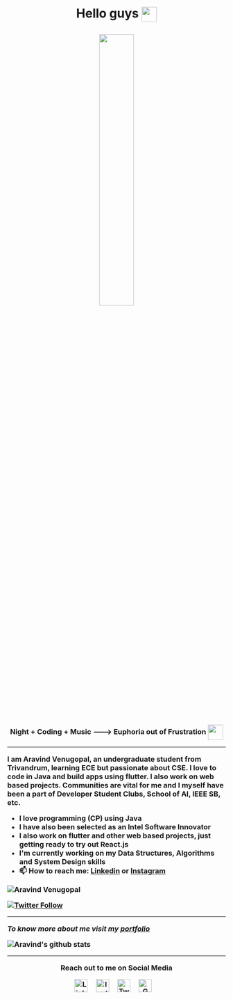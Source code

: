 <H1><p align = "center"><b> Hello guys</b></p</H1> <img src="https://media.giphy.com/media/hvRJCLFzcasrR4ia7z/giphy.gif" width="35px" align="center">

<p align="center" ><img 
 src="https://user-images.githubusercontent.com/22797857/90096298-b90f4b00-dd54-11ea-9a31-00ad53f8ec04.gif" width="40%"/></p>
 <H3><p align = "center"><b>Night + Coding + Music ---> Euphoria out of Frustration </b></p</H3>  <img src="https://media3.giphy.com/media/jqkipjwTMxNRgCKzad/giphy.gif?cid=6c09b9527f65be1882d43e9e840eac08f9b82f9306992af9&rid=giphy.gif" width="35px" align="center">


----


<p>I am Aravind Venugopal, an undergraduate student from Trivandrum, learning ECE but passionate about CSE. I love to code in Java and build apps using flutter. I also work on web based projects. Communities are vital for me and I myself have been a part of Developer Student Clubs, School of AI, IEEE SB, etc. </p>

- I love programming (CP) using Java
- I have also been selected as an Intel Software Innovator
- I also work on flutter and other web based projects, just getting ready to try out React.js
- I'm currently working on my Data Structures, Algorithms and System Design skills
- 📫 How to reach me:  [Linkedin](https://www.linkedin.com/in/aravind1444/) or [Instagram](https://www.instagram.com/in/aravindvenugopal02/)

<p align="left"> <img src="https://komarev.com/ghpvc/?username=Aravind14444" alt="Aravind Venugopal" /> </p>

[![Twitter Follow](https://img.shields.io/twitter/follow/AravindV1444?style=social)](https://twitter.com/AravindV1444)


----

*To know more about me visit my [portfolio](https://aravindvenugopal.in/)*

![Aravind's github stats](https://github-readme-stats.vercel.app/api?username=Aravind1444&show_icons=true&hide=["issues"])


----
<p align="center">Reach out to me on Social Media</p>
<p align="center">
  <a href="https://www.linkedin.com/in/aravind1444/"><img src="https://cdn.jsdelivr.net/npm/simple-icons@v3/icons/linkedin.svg" width="30px" alt="LinkedIn"></a> &nbsp; &nbsp;
  <a href="https://www.instagram.com/aravindvenugopal02/"><img src="https://cdn.jsdelivr.net/npm/simple-icons@v3/icons/instagram.svg" width="30px" alt="Instagram"></a> &nbsp; &nbsp;
  <a href="https://twitter.com/AravindV1444"><img src="https://cdn.jsdelivr.net/npm/simple-icons@v3/icons/twitter.svg" width="30px" alt="Twitter"></a> &nbsp; &nbsp;
  <a href="aravindvenugopal02@gmail.com"><img src="https://cdn.jsdelivr.net/npm/simple-icons@v3/icons/gmail.svg" width="30px" alt="Gmail"></a> &nbsp; &nbsp;
  </p>


